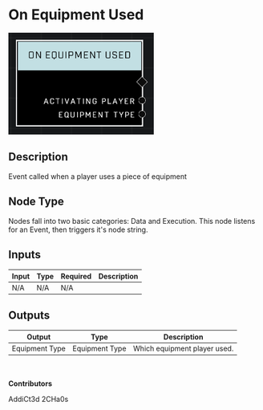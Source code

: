 # On Equipment Used
![alt text](../../../.gitbook/assets/on-equipment-used.png)
## Description
Event called when a player uses a piece of equipment

## Node Type
Nodes fall into two basic categories: Data and Execution. This node listens for an Event, then triggers it's node string.

## Inputs
| Input | Type | Required | Description |
|------------------|------------------|----------|--------------------------------------------------------------|
| N/A | N/A | N/A | |

## Outputs
| Output | Type | Description |
|------------------|------------------|--------------------------------------------------------------|
| Equipment Type | Equipment Type | Which equipment player used.|

\
\
**Contributors**

AddiCt3d 2CHa0s